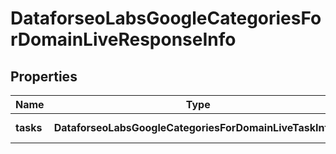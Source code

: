 # DataforseoLabsGoogleCategoriesForDomainLiveResponseInfo

## Properties

| Name | Type | Description | Notes |
|------------ | ------------- | ------------- | -------------|
**tasks** | **DataforseoLabsGoogleCategoriesForDomainLiveTaskInfo[]** | array of tasks |[optional]|